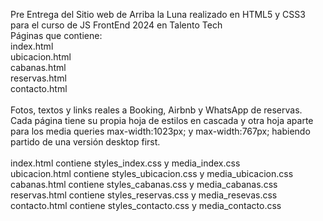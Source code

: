 Pre Entrega del Sitio web de Arriba la Luna realizado en HTML5 y CSS3 para el curso de JS FrontEnd 2024 en Talento Tech<br>
Páginas que contiene:<br>
index.html<br>
ubicacion.html<br>
cabanas.html<br>
reservas.html<br>
contacto.html<br>
<br>
Fotos, textos y links reales a Booking, Airbnb y WhatsApp de reservas.<br>
Cada página tiene su propia hoja de estilos en cascada y otra hoja aparte para los media queries max-width:1023px; y max-width:767px; habiendo partido de una versión desktop first.<br>
<br>
index.html contiene styles_index.css y media_index.css<br>
ubicacion.html contiene styles_ubicacion.css y media_ubicacion.css<br>
cabanas.html contiene styles_cabanas.css y media_cabanas.css<br>
reservas.html contiene styles_reservas.css y media_resevas.css<br>
contacto.html contiene styles_contacto.css y media_contacto.css<br>
